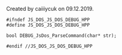 
Created by caiiiycuk on 09.12.2019.


```
#ifndef JS_DOS_JS_DOS_DEBUG_HPP
#define JS_DOS_JS_DOS_DEBUG_HPP

bool DEBUG_JsDos_ParseCommand(char* str);

#endif //JS_DOS_JS_DOS_DEBUG_HPP

```


